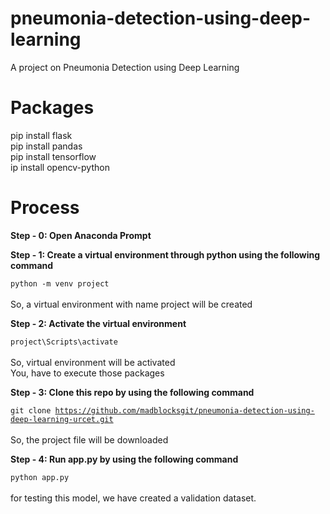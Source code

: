 # pneumonia-detection-using-deep-learning
A project on Pneumonia Detection using Deep Learning

# Packages
pip install flask <br/>
pip install pandas <br/>
pip install tensorflow <br/>
ip install opencv-python <br/>

# Process

<b>Step - 0: Open Anaconda Prompt</b>

<b>Step - 1: Create a virtual environment through python using the following command</b>

<code>python -m venv project</code> <br/><br/>
So, a virtual environment with name project will be created

<b>Step - 2: Activate the virtual environment</b>

<code>project\Scripts\activate</code> <br/> <br/>
So, virtual environment will be activated <br/>
You, have to execute those packages <br/>

<b>Step - 3: Clone this repo by using the following command</b>

<code>git clone https://github.com/madblocksgit/pneumonia-detection-using-deep-learning-urcet.git</code> <br/> <br/>
So, the project file will be downloaded

<b>Step - 4: Run app.py by using the following command</b>

<code>python app.py </code> <br/><br/>
for testing this model, we have created a validation dataset.
